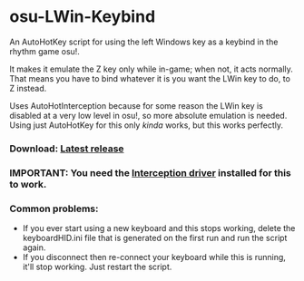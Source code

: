 # osu-LWin-Keybind
An AutoHotKey script for using the left Windows key as a keybind in the rhythm game osu!.

It makes it emulate the Z key only while in-game; when not, it acts normally.  
That means you have to bind whatever it is you want the LWin key to do, to Z instead.

Uses AutoHotInterception because for some reason the LWin key is disabled at a very low level in osu!, so more absolute emulation is needed. 
Using just AutoHotKey for this only <i>kinda</i> works, but this works perfectly.

### Download: <a href="https://github.com/Calmoon/osu-LWin-Keybind/releases/latest/download/osu.LWin.Keybind.exe">Latest release</a>
### IMPORTANT: You need the <a href="http://www.oblita.com/interception">Interception driver</a> installed for this to work.
### Common problems:
- If you ever start using a new keyboard and this stops working, delete the keyboardHID.ini file that is generated on the first run and run the script again.
- If you disconnect then re-connect your keyboard while this is running, it'll stop working. Just restart the script.
